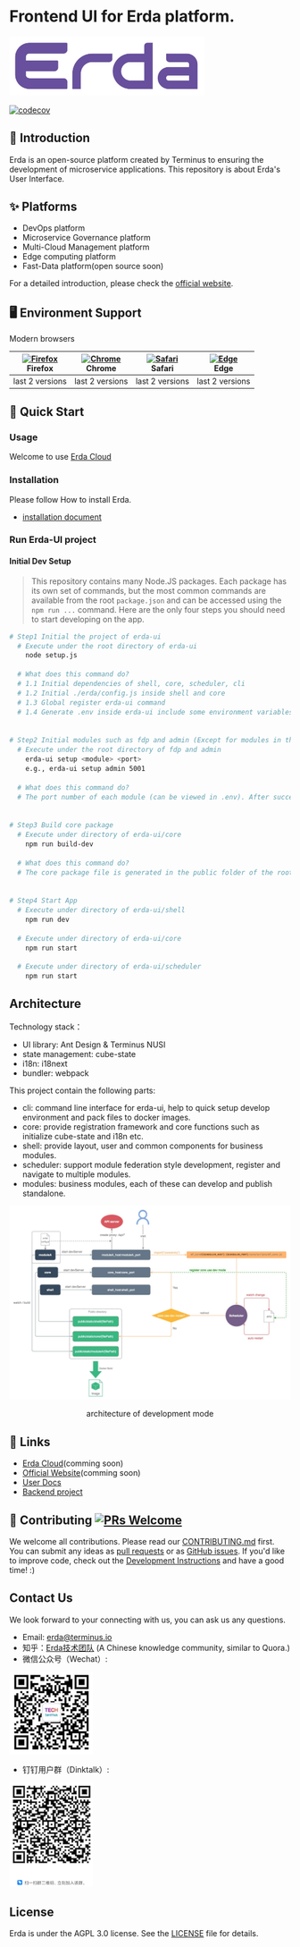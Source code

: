 # Frontend UI for Erda platform.

<div>
  <img src="./docs/files/logo.jpg" alt="logo" width="350">
</div>

[![codecov](https://codecov.io/gh/erda-project/erda-ui/branch/develop/graph/badge.svg)](https://codecov.io/gh/erda-project/erda-ui)

## 📣 Introduction
Erda is an open-source platform created by Terminus to ensuring the development of microservice applications.
This repository is about Erda's User Interface.

## ✨ Platforms

- DevOps platform
- Microservice Governance platform
- Multi-Cloud Management platform
- Edge computing platform
- Fast-Data platform(open source soon)

For a detailed introduction, please check the [official website](https://www.erda.cloud).


## 🖥 Environment Support

Modern browsers

| [<img src="https://raw.githubusercontent.com/alrra/browser-logos/master/src/firefox/firefox_48x48.png" alt="Firefox" width="24px" height="24px" />](http://godban.github.io/browsers-support-badges/)<br>Firefox | [<img src="https://raw.githubusercontent.com/alrra/browser-logos/master/src/chrome/chrome_48x48.png" alt="Chrome" width="24px" height="24px" />](http://godban.github.io/browsers-support-badges/)<br>Chrome | [<img src="https://raw.githubusercontent.com/alrra/browser-logos/master/src/safari/safari_48x48.png" alt="Safari" width="24px" height="24px" />](http://godban.github.io/browsers-support-badges/)<br>Safari | [<img src="https://raw.githubusercontent.com/alrra/browser-logos/master/src/edge/edge_48x48.png" alt="Edge" width="24px" height="24px" />](http://godban.github.io/browsers-support-badges/)<br>Edge |
| --- | --- | --- | --- |
| last 2 versions | last 2 versions | last 2 versions | last 2 versions |

## 🚀 Quick Start
### Usage

Welcome to use [Erda Cloud](https://erda.cloud)

### Installation

Please follow How to install Erda.

* [installation document](https://github.com/erda-project/erda/blob/9c904121313821d2b9f7ba15eeebb9286216c4a5/docs/guides/deploy/How-to-install-the-Erda.md)

### Run Erda-UI project

#### Initial Dev Setup

> This repository contains many Node.JS packages. Each package has its own set of commands, but the most common commands are available from the root `package.json` and can be accessed using the `npm run ...` command. Here are the only four steps you should need to start developing on the app.

```bash
# Step1 Initial the project of erda-ui
  # Execute under the root directory of erda-ui
	node setup.js

  # What does this command do?
  # 1.1 Initial dependencies of shell, core, scheduler, cli
  # 1.2 Initial ./erda/config.js inside shell and core
  # 1.3 Global register erda-ui command
  # 1.4 Generate .env inside erda-ui include some environment variables


# Step2 Initial modules such as fdp and admin (Except for modules in the erda-ui directory)
  # Execute under the root directory of fdp and admin
	erda-ui setup <module> <port>  
	e.g., erda-ui setup admin 5001

  # What does this command do?
  # The port number of each module (can be viewed in .env). After successful execution, the .erda/config.js configuration file will be generated in the root directory of each module, and the path of the corresponding module will be automatically written in the .env file


# Step3 Build core package
  # Execute under directory of erda-ui/core
	npm run build-dev

  # What does this command do?
  # The core package file is generated in the public folder of the root directory, and static files are read from that directory in development mode


# Step4 Start App
  # Execute under directory of erda-ui/shell
  	npm run dev

  # Execute under directory of erda-ui/core
  	npm run start

  # Execute under directory of erda-ui/scheduler
  	npm run start

```

## Architecture
Technology stack：

* UI library: Ant Design & Terminus NUSI
* state management: cube-state
* i18n: i18next
* bundler: webpack

This project contain the following parts:
* cli: command line interface for erda-ui, help to quick setup develop environment and pack files to docker images.
* core: provide registration framework and core functions such as initialize cube-state and i18n etc.
* shell: provide layout, user and common components for business modules.
* scheduler: support module federation style development, register and navigate to multiple modules.
* modules: business modules, each of these can develop and publish standalone.


![architecture](./docs/files/architecture.jpg)
<div align="center">
architecture of development mode
</div>

## 🔗 Links

- [Erda Cloud](https://erda.cloud)(comming soon)
- [Official Website](https://www.erda.cloud)(comming soon)
- [User Docs](https://erda-docs.app.terminus.io/)
- [Backend project](https://github.com/erda-project/erda)

## 🤝 Contributing [![PRs Welcome](https://img.shields.io/badge/PRs-welcome-brightgreen.svg?style=flat-square)](http://makeapullrequest.com)

We welcome all contributions. Please read our [CONTRIBUTING.md](https://github.com/erda-project/erda-ui/blob/master/.github/CONTRIBUTING.md) first. You can submit any ideas as [pull requests](https://github.com/erda-project/erda-ui/pulls) or as [GitHub issues](https://github.com/erda-project/erda-ui/issues?template=bug-template). If you'd like to improve code, check out the [Development Instructions](https://github.com/erda-project/erda-ui/wiki/Development) and have a good time! :)


## Contact Us

We look forward to your connecting with us, you can ask us any questions.

- Email: erda@terminus.io
- 知乎：[Erda技术团队](https://www.zhihu.com/people/erda-project) (A Chinese knowledge community, similar to Quora.)
- 微信公众号（Wechat）:

<div align="left">
	<img src="./docs/files/wechat.jpg" alt="Wechat" width="150">
</div>

- 钉钉用户群（Dinktalk）:
  
<div align="left">
	<img src="https://raw.githubusercontent.com/erda-project/erda/develop/docs/assets/dingtalk.png" alt="Dingtalk" width="150">
</div>

## License
Erda is under the AGPL 3.0 license. See the [LICENSE](/LICENSE) file for details.
